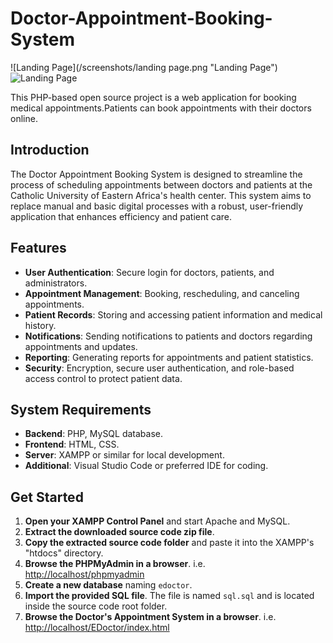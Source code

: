 # Doctor-Appointment-Booking-System
![Landing Page](/screenshots/landing page.png "Landing Page")
![Landing Page](landing_page.png)

This PHP-based open source project is a web application for booking medical appointments.Patients can book appointments with their doctors online.

## Introduction

The Doctor Appointment Booking System is designed to streamline the process of scheduling appointments between doctors and patients at the Catholic University of Eastern Africa's health center. This system aims to replace manual and basic digital processes with a robust, user-friendly application that enhances efficiency and patient care.

## Features

- **User Authentication**: Secure login for doctors, patients, and administrators.
- **Appointment Management**: Booking, rescheduling, and canceling appointments.
- **Patient Records**: Storing and accessing patient information and medical history.
- **Notifications**: Sending notifications to patients and doctors regarding appointments and updates.
- **Reporting**: Generating reports for appointments and patient statistics.
- **Security**: Encryption, secure user authentication, and role-based access control to protect patient data.

## System Requirements

- **Backend**: PHP, MySQL database.
- **Frontend**: HTML, CSS.
- **Server**: XAMPP or similar for local development.
- **Additional**: Visual Studio Code or preferred IDE for coding.

## Get Started

1. **Open your XAMPP Control Panel** and start Apache and MySQL.
2. **Extract the downloaded source code zip file**.
3. **Copy the extracted source code folder** and paste it into the XAMPP's "htdocs" directory.
4. **Browse the PHPMyAdmin in a browser**. i.e. [http://localhost/phpmyadmin](http://localhost/phpmyadmin)
5. **Create a new database** naming `edoctor`.
6. **Import the provided SQL file**. The file is named `sql.sql` and is located inside the source code root folder.
7. **Browse the Doctor's Appointment System in a browser**. i.e. [http://localhost/EDoctor/index.html](http://localhost/EDoctor/index.html)



